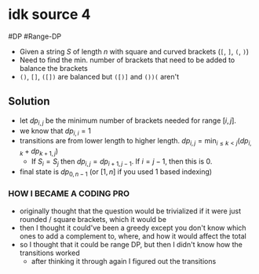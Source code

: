 # idk source 4
#DP #Range-DP 
- Given a string $S$ of length $n$ with square and curved brackets (`[`, `]`, `(`, `)`)
- Need to find the min. number of brackets that need to be added to balance the brackets
- `()`, `[]`, `([])` are balanced but `([)]` and `())(` aren't
## Solution
- let $dp_{i, j}$ be the minimum number of brackets needed for range $[i, j]$. 
- we know that $dp_{i, i} = 1$
- transitions are from lower length to higher length. $dp_{i, j} = \min_{i \leq k < j} (dp_{i, k} + dp_{k+1, j})$
	- If $S_i = S_j$ then $dp_{i, j} = dp_{i+1, j-1}$. If $i=j-1$, then this is $0$.
- final state is $dp_{0, n-1}$ (or $[1, n]$ if you used 1 based indexing)
### HOW I BECAME A CODING PRO
- originally thought that the question would be trivialized if it were just rounded / square brackets, which it would be
- then I thought it could've been a greedy except you don't know which ones to add a complement to, where, and how it would affect the total
- so I thought that it could be range DP, but then I didn't know how the transitions worked
	- after thinking it through again I figured out the transitions